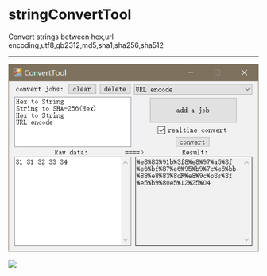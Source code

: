 # stringConvertTool
Convert strings between hex,url encoding,utf8,gb2312,md5,sha1,sha256,sha512

---


![](https://github.com/chenxuuu/stringConvertTool/raw/master/pic/1.png)

![](https://github.com/chenxuuu/stringConvertTool/row/master/pic/2.jpg)
